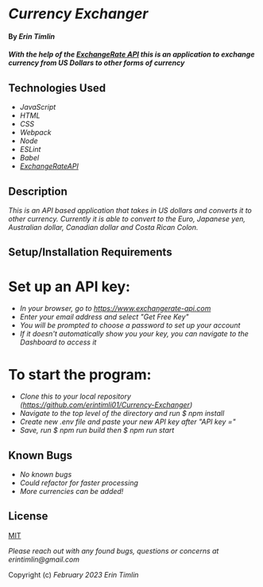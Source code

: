 # _Currency Exchanger_

#### By _Erin Timlin_

#### _With the help of the [ExchangeRate API](https://www.exchangerate-api.com) this is an application to exchange currency from US Dollars to other forms of currency_

## Technologies Used

* _JavaScript_
* _HTML_
* _CSS_
* _Webpack_
* _Node_
* _ESLint_
* _Babel_
* _[ExchangeRateAPI](https://www.exchangerate-api.com)_

## Description

_This is an API based application that takes in US dollars and converts it to other currency. Currently it is able to convert to the Euro, Japanese yen, Australian dollar, Canadian dollar and Costa Rican Colon._

## Setup/Installation Requirements

# Set up an API key:

* _In your browser, go to https://www.exchangerate-api.com_
* _Enter your email address and select "Get Free Key"_
* _You will be prompted to choose a password to set up your account_
* _If it doesn't automatically show you your key, you can navigate to the Dashboard to access it_

# To start the program:

*  _Clone this to your local repository (https://github.com/erintimli01/Currency-Exchanger)_
* _Navigate to the top level of the directory and run $ npm install_
* _Create new .env file and paste your new API key after "API key ="_
* _Save, run $ npm run build then $ npm run start_


## Known Bugs

* _No known bugs_
* _Could refactor for faster processing_
* _More currencies can be added!_

## License

[MIT](license.t)

_Please reach out with any found bugs, questions or concerns at erintimlin@gmail.com_

Copyright (c) _February 2023_ _Erin Timlin_